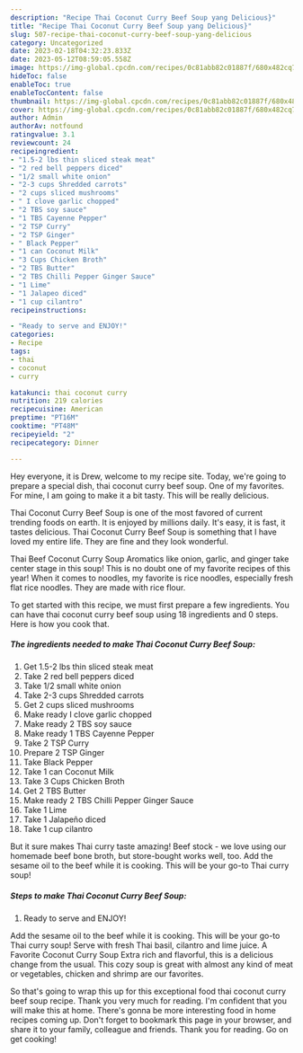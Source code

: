 ```yaml
---
description: "Recipe Thai Coconut Curry Beef Soup yang Delicious}"
title: "Recipe Thai Coconut Curry Beef Soup yang Delicious}"
slug: 507-recipe-thai-coconut-curry-beef-soup-yang-delicious
category: Uncategorized
date: 2023-02-18T04:32:23.833Z
date: 2023-05-12T08:59:05.558Z
image: https://img-global.cpcdn.com/recipes/0c81abb82c01887f/680x482cq70/thai-coconut-curry-beef-soup-recipe-main-photo.jpg
hideToc: false
enableToc: true
enableTocContent: false
thumbnail: https://img-global.cpcdn.com/recipes/0c81abb82c01887f/680x482cq70/thai-coconut-curry-beef-soup-recipe-main-photo.jpg
cover: https://img-global.cpcdn.com/recipes/0c81abb82c01887f/680x482cq70/thai-coconut-curry-beef-soup-recipe-main-photo.jpg
author: Admin
authorAv: notfound
ratingvalue: 3.1
reviewcount: 24
recipeingredient:
- "1.5-2 lbs thin sliced steak meat"
- "2 red bell peppers diced"
- "1/2 small white onion"
- "2-3 cups Shredded carrots"
- "2 cups sliced mushrooms"
- " I clove garlic chopped"
- "2 TBS soy sauce"
- "1 TBS Cayenne Pepper"
- "2 TSP Curry"
- "2 TSP Ginger"
- " Black Pepper"
- "1 can Coconut Milk"
- "3 Cups Chicken Broth"
- "2 TBS Butter"
- "2 TBS Chilli Pepper Ginger Sauce"
- "1 Lime"
- "1 Jalapeo diced"
- "1 cup cilantro"
recipeinstructions:

- "Ready to serve and ENJOY!"
categories:
- Recipe
tags:
- thai
- coconut
- curry

katakunci: thai coconut curry 
nutrition: 219 calories
recipecuisine: American
preptime: "PT16M"
cooktime: "PT48M"
recipeyield: "2"
recipecategory: Dinner

---
```



Hey everyone, it is Drew, welcome to my recipe site. Today, we're going to prepare a special dish, thai coconut curry beef soup. One of my favorites. For mine, I am going to make it a bit tasty. This will be really delicious.

Thai Coconut Curry Beef Soup is one of the most favored of current trending foods on earth. It is enjoyed by millions daily. It's easy, it is fast, it tastes delicious. Thai Coconut Curry Beef Soup is something that I have loved my entire life. They are fine and they look wonderful.

Thai Beef Coconut Curry Soup Aromatics like onion, garlic, and ginger take center stage in this soup! This is no doubt one of my favorite recipes of this year! When it comes to noodles, my favorite is rice noodles, especially fresh flat rice noodles. They are made with rice flour.


To get started with this recipe, we must first prepare a few ingredients. You can have thai coconut curry beef soup using 18 ingredients and 0 steps. Here is how you cook that.

<!--inarticleads1-->

##### The ingredients needed to make Thai Coconut Curry Beef Soup:

1. Get 1.5-2 lbs thin sliced steak meat
1. Take 2 red bell peppers diced
1. Take 1/2 small white onion
1. Take 2-3 cups Shredded carrots
1. Get 2 cups sliced mushrooms
1. Make ready  I clove garlic chopped
1. Make ready 2 TBS soy sauce
1. Make ready 1 TBS Cayenne Pepper
1. Take 2 TSP Curry
1. Prepare 2 TSP Ginger
1. Take  Black Pepper
1. Take 1 can Coconut Milk
1. Take 3 Cups Chicken Broth
1. Get 2 TBS Butter
1. Make ready 2 TBS Chilli Pepper Ginger Sauce
1. Take 1 Lime
1. Take 1 Jalapeño diced
1. Take 1 cup cilantro


But it sure makes Thai curry taste amazing! Beef stock - we love using our homemade beef bone broth, but store-bought works well, too. Add the sesame oil to the beef while it is cooking. This will be your go-to Thai curry soup! 

<!--inarticleads2-->

##### Steps to make Thai Coconut Curry Beef Soup:


1. Ready to serve and ENJOY!

Add the sesame oil to the beef while it is cooking. This will be your go-to Thai curry soup! Serve with fresh Thai basil, cilantro and lime juice. A Favorite Coconut Curry Soup Extra rich and flavorful, this is a delicious change from the usual. This cozy soup is great with almost any kind of meat or vegetables, chicken and shrimp are our favorites. 

So that's going to wrap this up for this exceptional food thai coconut curry beef soup recipe. Thank you very much for reading. I'm confident that you will make this at home. There's gonna be more interesting food in home recipes coming up. Don't forget to bookmark this page in your browser, and share it to your family, colleague and friends. Thank you for reading. Go on get cooking!
